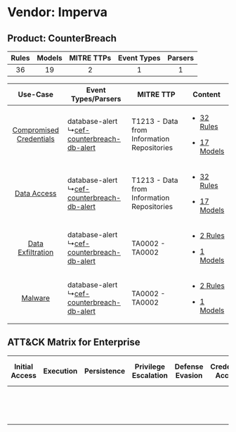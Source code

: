 Vendor: Imperva
===============
Product: CounterBreach
----------------------
| Rules | Models | MITRE TTPs | Event Types | Parsers |
|:-----:|:------:|:----------:|:-----------:|:-------:|
|  36   |   19   |     2      |      1      |    1    |

|    Use-Case    | Event Types/Parsers    | MITRE TTP    | Content    |
|:----:| ---- | ---- | ---- |
| [Compromised Credentials](../../../UseCases/uc_compromised_credentials.md) |  database-alert<br> ↳[cef-counterbreach-db-alert](Ps/pC_cefcounterbreachdbalert.md)<br> | T1213 - Data from Information Repositories<br> | [<ul><li>32 Rules</li></ul><ul><li>17 Models</li></ul>](RM/r_m_imperva_counterbreach_Compromised_Credentials.md) |
|    [Data Access](../../../UseCases/uc_data_access.md)    |  database-alert<br> ↳[cef-counterbreach-db-alert](Ps/pC_cefcounterbreachdbalert.md)<br> | T1213 - Data from Information Repositories<br> | [<ul><li>32 Rules</li></ul><ul><li>17 Models</li></ul>](RM/r_m_imperva_counterbreach_Data_Access.md)    |
|       [Data Exfiltration](../../../UseCases/uc_data_exfiltration.md)       |  database-alert<br> ↳[cef-counterbreach-db-alert](Ps/pC_cefcounterbreachdbalert.md)<br> | TA0002 - TA0002<br>    | [<ul><li>2 Rules</li></ul><ul><li>1 Models</li></ul>](RM/r_m_imperva_counterbreach_Data_Exfiltration.md)         |
|    [Malware](../../../UseCases/uc_malware.md)    |  database-alert<br> ↳[cef-counterbreach-db-alert](Ps/pC_cefcounterbreachdbalert.md)<br> | TA0002 - TA0002<br>    | [<ul><li>2 Rules</li></ul><ul><li>1 Models</li></ul>](RM/r_m_imperva_counterbreach_Malware.md)    |

ATT&CK Matrix for Enterprise
----------------------------
| Initial Access | Execution | Persistence | Privilege Escalation | Defense Evasion | Credential Access | Discovery | Lateral Movement | Collection                                                                              | Command and Control | Exfiltration | Impact |
| -------------- | --------- | ----------- | -------------------- | --------------- | ----------------- | --------- | ---------------- | --------------------------------------------------------------------------------------- | ------------------- | ------------ | ------ |
|                |           |             |                      |                 |                   |           |                  | [Data from Information Repositories](https://attack.mitre.org/techniques/T1213)<br><br> |                     |              |        |